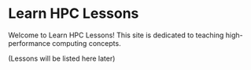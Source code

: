 # Learn HPC Lessons

Welcome to Learn HPC Lessons!  This site is dedicated to teaching high-performance computing concepts.

(Lessons will be listed here later)

